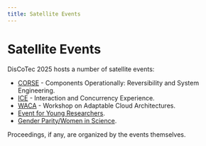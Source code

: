 ```yaml
---
title: Satellite Events
---
```


# Satellite Events

DisCoTec 2025 hosts a number of satellite events:

- [CORSE]() - Components Operationally: Reversibility and System Engineering.
- [ICE]() - Interaction and Concurrency Experience.
- [WACA]() - Workshop on Adaptable Cloud Architectures.
- [Event for Young Researchers]().
- [Gender Parity/Women in Science]().

Proceedings, if any, are organized by the events themselves.

